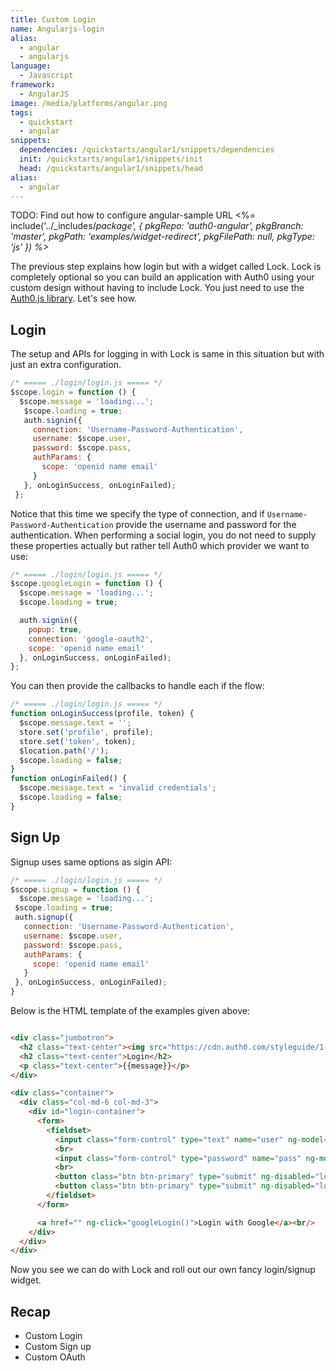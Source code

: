 ```yaml
---
title: Custom Login
name: Angularjs-login
alias:
  - angular
  - angularjs
language:
  - Javascript
framework:
  - AngularJS
image: /media/platforms/angular.png
tags:
  - quickstart
  - angular
snippets:
  dependencies: /quickstarts/angular1/snippets/dependencies
  init: /quickstarts/angular1/snippets/init
  head: /quickstarts/angular1/snippets/head
alias:
  - angular
---
```



TODO: Find out how to configure angular-sample URL
<%= include('../_includes/_package', {
  pkgRepo: 'auth0-angular',
  pkgBranch: 'master',
  pkgPath: 'examples/widget-redirect',
  pkgFilePath: null,
  pkgType: 'js'
}) %>_

The previous step explains how login but with a widget called Lock. Lock is completely optional so you can build an application with Auth0 using your custom design without having to include Lock. You just need to use the [Auth0.js library](https://github.com/auth0/auth0.js). Let's see how.

## Login
The setup and APIs for logging in with Lock is same in this situation but with just an extra configuration.

```js
/* ===== ./login/login.js ===== */
$scope.login = function () {
  $scope.message = 'loading...';
   $scope.loading = true;
   auth.signin({
     connection: 'Username-Password-Authentication',
     username: $scope.user,
     password: $scope.pass,
     authParams: {
       scope: 'openid name email'
     }
   }, onLoginSuccess, onLoginFailed);
 };
```

Notice that this time we specify the type of connection, and if `Username-Password-Authentication` provide the username and password for the authentication. When performing a social login, you do not need to supply these properties actually but rather tell Auth0 which provider we want to use:

```js
/* ===== ./login/login.js ===== */
$scope.googleLogin = function () {
  $scope.message = 'loading...';
  $scope.loading = true;

  auth.signin({
    popup: true,
    connection: 'google-oauth2',
    scope: 'openid name email'
  }, onLoginSuccess, onLoginFailed);
};
```

You can then provide the callbacks to handle each if the flow:

```js
/* ===== ./login/login.js ===== */
function onLoginSuccess(profile, token) {
  $scope.message.text = '';
  store.set('profile', profile);
  store.set('token', token);
  $location.path('/');
  $scope.loading = false;
}
function onLoginFailed() {
  $scope.message.text = 'invalid credentials';
  $scope.loading = false;
}
```

## Sign Up

Signup uses same options as sigin API:

```js
/* ===== ./login/login.js ===== */
$scope.signup = function () {
  $scope.message = 'loading...';
 $scope.loading = true;
 auth.signup({
   connection: 'Username-Password-Authentication',
   username: $scope.user,
   password: $scope.pass,
   authParams: {
     scope: 'openid name email'
   }
 }, onLoginSuccess, onLoginFailed);
}
```

Below is the HTML template of the examples given above:

```html

<div class="jumbotron">
  <h2 class="text-center"><img src="https://cdn.auth0.com/styleguide/1.0.0/img/badge.svg"></h2>
  <h2 class="text-center">Login</h2>
  <p class="text-center">{{message}}</p>
</div>

<div class="container">
  <div class="col-md-6 col-md-3">
    <div id="login-container">
      <form>
        <fieldset>
          <input class="form-control" type="text" name="user" ng-model="user" ng-disabled="loading" />
          <br>
          <input class="form-control" type="password" name="pass" ng-model="pass" ng-disabled="loading" />
          <br>
          <button class="btn btn-primary" type="submit" ng-disabled="loading" ng-click="login()">Login</button>
          <button class="btn btn-primary" type="submit" ng-disabled="loading" ng-click="signup()">Sign Up</button>
        </fieldset>
      </form>

      <a href="" ng-click="googleLogin()">Login with Google</a><br/>
    </div>
  </div>
</div>
```

Now you see we can do with Lock and roll out our own fancy login/signup widget.

## Recap
- Custom Login
- Custom Sign up
- Custom OAuth
